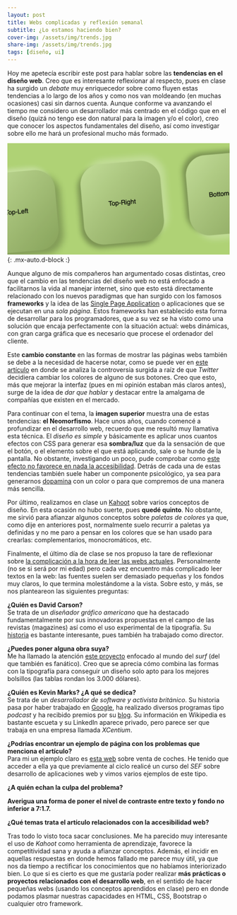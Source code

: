 ```yaml
---
layout: post
title: Webs complicadas y reflexión semanal
subtitle: ¿Lo estamos haciendo bien?
cover-img: /assets/img/trends.jpg
share-img: /assets/img/trends.jpg
tags: [diseño, ui]
---
```


Hoy me apetecía escribir este post para hablar sobre las **tendencias en el diseño web**. Creo que es interesante reflexionar al respecto, pues en clase ha surgido un *debate* muy enriquecedor sobre como fluyen estas tendencias a lo largo de los años y como nos van moldeando (en muchas ocasiones) casi sin darnos cuenta. Aunque conforme va avanzando el tiempo me considero un desarrollador más centrado en el código que en el diseño (quizá no tengo ese don natural para la imagen y/o el color), creo que conocer los aspectos fundamentales del diseño, así como investigar sobre ello me hará un profesional mucho más formado.

![Neomorfismo](/assets/img/neo.png){: .mx-auto.d-block :}

Aunque alguno de mis compañeros han argumentado cosas distintas, creo que el cambio en las tendencias del diseño web no está enfocado a facilitarnos la vida al manejar internet, sino que esto está directamente relacionado con los nuevos paradigmas que han surgido con los famosos **frameworks** y la idea de las [Single Page Application](https://www.digital55.com/desarrollo-tecnologia/que-son-single-page-application-spa-desarrollo-elegido-por-gmail-linkedin/) o aplicaciones que se ejecutan en una *sola página*. Estos frameworks han establecido esta forma de desarrollar para los programadores, que a su vez se ha visto como una solución que encaja perfectamente con la situación actual: webs dinámicas, con gran carga gráfica que es necesario que procese el ordenador del cliente.

Este **cambio constante** en las formas de mostrar las páginas webs también se debe a la necesidad de hacerse notar, como se puede ver en [este artículo](https://mashable.com/article/twitter-follow-button-redesign) en donde se analiza la controversia surgida a raíz de que *Twitter* decidiera cambiar los colores de alguno de sus botones. Creo que esto, más que mejorar la interfaz (pues en mi opinión estaban más claros antes), surge de la idea de *dar que hablar* y destacar entre la amalgama de compañías que existen en el mercado.

Para continuar con el tema, la **imagen superior** muestra una de estas tendencias: **el Neomorfismo**. Hace unos años, cuando comencé a profundizar en el desarrollo web, recuerdo que me resultó muy llamativa esta técnica. El *diseño es simple* y básicamente es aplicar unos cuantos efectos con CSS para generar esa **sombra/luz** que da la sensación de que el botón, o el elemento sobre el que está aplicando, sale o se hunde de la pantalla. No obstante, investigando un poco, pude comprobar como [este efecto no favorece en nada la accesibilidad](https://uxdesign.cc/lets-talk-neumorphism-and-accessibility-44a48a6ace72). Detrás de cada una de estas tendencias también suele haber un componente psicológico, ya sea para generarnos [dopamina](https://es.wikipedia.org/wiki/Dopamina) con un color o para que compremos de una manera más sencilla.

Por último, realizamos en clase un [Kahoot](https://kahoot.com/) sobre varios conceptos de diseño. En esta ocasión no hubo suerte, pues **quedé quinto**. No obstante, me sirvió para afianzar algunos conceptos sobre *paletas de colores* ya que, como dije en anteriores post, normalmente suelo recurrir a paletas ya definidas y no me paro a pensar en los colores que se han usado para crearlas: complementarios, monocromáticos, etc.

Finalmente, el último día de clase se nos propuso la tare de reflexionar sobre [la complicación a la hora de leer las webs actuales](https://elpais.com/elpais/2020/08/08/icon_design/1596871657_190477.html#?ref=rss&format=simple&link=seguir). Personalmente (no se si será por mi edad) pero cada vez encuentro más complicado leer textos en la web: las fuentes suelen ser demasiado pequeñas y los fondos muy claros, lo que termina molestándome a la vista. Sobre esto, y más, se nos planteareon las siguientes preguntas:

**¿Quién es David Carson?**<br>
Se trata de un *diseñador gráfico americano* que ha destacado fundamentalmente por sus innovadoras propuestas en el campo de las revistas (magazines) así como el uso experimental de la tipografía. Su [historia](https://en.wikipedia.org/wiki/David_Carson_(graphic_designer)) es bastante interesante, pues también ha trabajado como director.

**¿Puedes poner alguna obra suya?**<br>
Me ha llamado la atención [este proyecto](https://albumsurf.com/pages/david-carson-album-surf) enfocado al mundo del *surf* (del que también es fanático). Creo que se aprecia cómo combina las formas con la tipografía para conseguir un diseño solo apto para los mejores bolsillos (las tablas rondan los 3.000 dólares).

**¿Quién es Kevin Marks? ¿A qué se dedica?**<br>
Se trata de un *desarrollador de software y activista británico*. Su historia pasa por haber trabajado en [Google](https://en.wikipedia.org/wiki/Kevin_Marks), ha realizado diversos programas tipo *podcast* y ha recibido premios por su [blog](http://epeus.blogspot.com/). Su información en Wikipedia es bastante escueta y su LinkedIn aparece privado, pero parece ser que trabaja en una empresa llamada *XCentium*.

**¿Podrías encontrar un ejemplo de página con los problemas que menciona el artículo?**<br>
Para mi un ejemplo claro es [esta web](https://arngren.net/) sobre venta de coches. He tenido que acceder a ella ya que previamente al ciclo realicé un curso del *SEF* sobre desarrollo de aplicaciones web y vimos varios ejemplos de este tipo.

**¿A quién echan la culpa del problema?**<br>

**Averigua una forma de poner el nivel de contraste entre texto y fondo no inferior a 7:1.7.**<br>

**¿Qué temas trata el artículo relacionados con la accesibilidad web?**<br>

Tras todo lo visto toca sacar conclusiones. Me ha parecido muy interesante el uso de *Kahoot* como herramienta de aprendizaje, favorece la competitividad sana y ayuda a afianzar conceptos. Además, el incidir en aquellas respuestas en donde hemos fallado me parece muy útil, ya que nos da tiempo a rectificar los conocimientos que no habíamos interiorizado bien. Lo que si es cierto es que me gustaría poder realizar **más prácticas o proyectos relacionados con el desarrollo web**, en el sentido de hacer pequeñas webs (usando los conceptos aprendidos en clase) pero en donde podamos plasmar nuestras capacidades en HTML, CSS, Bootstrap o cualquier otro framework.
